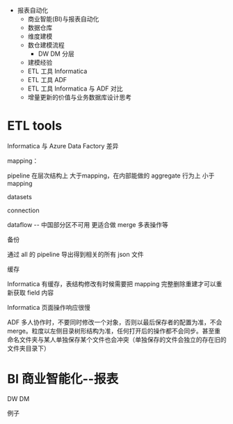 

- 报表自动化
  - 商业智能(BI)与报表自动化
  - 数据仓库
  - 维度建模
  - 数仓建模流程
    - DW DM 分层
  - 建模经验
  - ETL 工具 Informatica
  - ETL 工具 ADF
  - ETL 工具 Informatica 与 ADF 对比
  - 增量更新的价值与业务数据库设计思考



# ETL tools

Informatica 与 Azure Data Factory 差异



mapping：



pipeline 在层次结构上 大于mapping，在内部能做的 aggregate 行为上 小于 mapping

datasets

connection

dataflow -- 中国部分区不可用  更适合做 merge 多表操作等



备份

通过 all 的 pipeline 导出得到相关的所有 json 文件



缓存

Informatica 有缓存，表结构修改有时候需要把 mapping 完整删除重建才可以重新获取 field 内容

Informatica 页面操作响应很慢

ADF 多人协作时，不要同时修改一个对象，否则以最后保存者的配置为准，不会 merge。粒度以左侧目录树形结构为准，任何打开后的操作都不会同步。甚至重命名文件夹与某人单独保存某个文件也会冲突（单独保存的文件会独立的存在旧的文件夹目录下）



# BI 商业智能化--报表

DW  DM

例子





